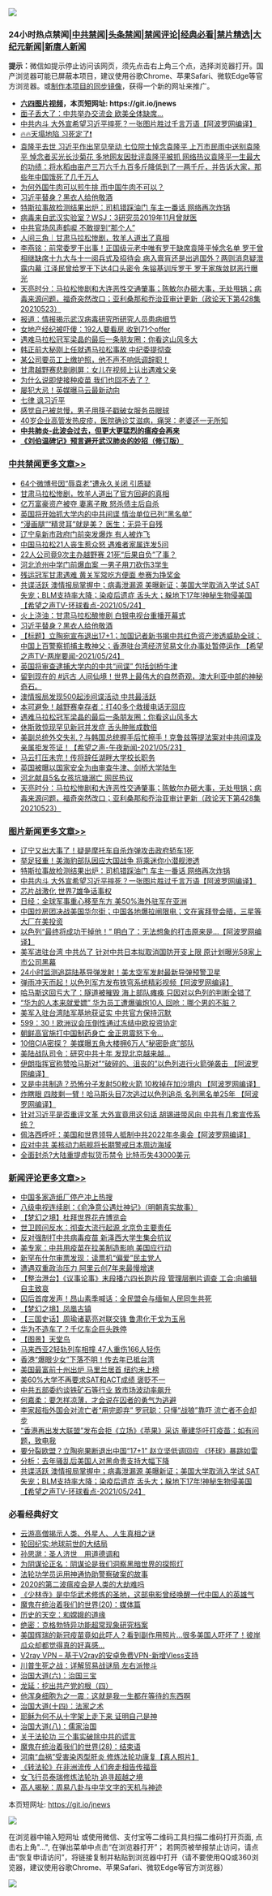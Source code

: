 ![](https://raw.githubusercontent.com/fqnews/bnews/master/64photo/fqnews-qr.jpg)

<div id="tt">
<h3>24小时热点禁闻|<a href="#%E4%B8%AD%E5%85%B1%E7%A6%81%E9%97%BB%E6%9B%B4%E5%A4%9A%E6%96%87%E7%AB%A0">中共禁闻</a>|<a href="#%E5%9B%BE%E7%89%87%E6%96%B0%E9%97%BB%E6%9B%B4%E5%A4%9A%E6%96%87%E7%AB%A0">头条禁闻</a>|<a href="#%E6%96%B0%E9%97%BB%E8%AF%84%E8%AE%BA%E6%9B%B4%E5%A4%9A%E6%96%87%E7%AB%A0">禁闻评论|<a href="#%E5%BF%85%E7%9C%8B%E7%BB%8F%E5%85%B8%E5%A5%BD%E6%96%87">经典必看|<a href="/video.md#%E7%A6%81%E7%89%87%E7%B2%BE%E9%80%89">禁片精选</a>|<a href="https://github.com/fqnews/djy/blob/master/gb/nf1351518.md#1">大纪元新闻</a>|<a href="https://github.com/fqnews/ntdtv/blob/master/gb/prog204.md#1">新唐人新闻</a></h3>
<div><b>提示：</b>微信如提示停止访问该网页，须先点击右上角三个点，选择浏览器打开。国产浏览器可能已屏蔽本项目，建议使用谷歌Chrome、苹果Safari、微软Edge等官方浏览器。或<a href="https://github.com/fqnews/bnews/blob/master/%E5%88%B6%E4%BD%9Cgit%E7%A6%81%E9%97%BB%E9%95%9C%E5%83%8F.md">制作本项目的同步镜像</a>，获得一个新的网址来推广。</div>
<ul>
<li><b><a href="http://d1.bdrive.tk/64.mp4" target="_blank">六四图片视频</a>，本页短网址: https://git.io/jnews</b></li>
<li><a href="/cbnews/20210524/1552594.md">面子丢大了：中共举办交流会 欧美全体缺席…</a></li>
<li><a href="/topimagenews/20210524/1552691.md">中共内斗 大外宣希望习近平摔死？一张图片胜过千言万语【阿波罗网编译】</a></li>
<li><a href="/bannedvideo/20210524/1552572.md">🔥🔥天塌地陷   习死定了❗</a></li>
<li><a href="/comments/20210524/1552591.md">袁隆平去世 习近平作出罕见举动 七位院士悼念袁隆平 上万市民雨中送别袁隆平 悼念者买光长沙菊花 多地网友因批评袁隆平被抓 网络热议袁隆平一生最大的功绩：将水稻由亩产三万六千九百多斤降低到了一两千斤，并告诉大家，那些年中国饿死了几千万人</a></li>
<li><a href="/lifebaike/20210524/1552560.md">为何外国牛肉可以煎牛排 而中国牛肉不可以？</a></li>
<li><a href="/cbnews/20210524/1552897.md">习近平替身？黑衣人给他敬酒</a></li>
<li><a href="/topimagenews/20210524/1552783.md">特斯拉事故检测结果出炉：司机错踩油门 车主一番话 网络再次炸锅</a></li>
<li><a href="/cbnews/20210524/1552607.md">病毒来自武汉实验室？WSJ：3研究员2019年11月曾就医</a></li>
<li><a href="/cnnews/20210524/1552942.md">中共官场风声鹤唳 不敢提到“那个人”</a></li>
<li><a href="/baitai/20210524/1552851.md">人间三角｜甘肃马拉松惨剧，牧羊人道出了真相</a></li>
<li><a href="/comments/20210524/1552883.md">李燕铭：前常委罗干出事！正国级元老中唯有罗干缺席袁隆平悼念名单 罗干曾相继缺席十九大与十一阅兵式及招待会 病入膏肓还是出逃国外？两则消息疑泄露内幕 江泽民曾给罗干下达4口头密令 朱镕基训斥罗干 罗干家族敛财恶行曝光</a></li>
<li><a href="/cbnews/20210524/1552645.md">天亮时分：马拉松惨剧和大连恶性交通肇事；陈敏尔办砸大事，无处甩锅；病毒来源问题，福奇突然改口；亚利桑那和乔治亚审计更新（政论天下第428集 20210523）</a></li>
<li><a href="/headline/20210524/1552837.md">报道：情报揭示武汉病毒研究所研究人员患病细节</a></li>
<li><a href="/cnnews/20210524/1552638.md">女地产经纪被吓傻：192人要看房 收到71个offer</a></li>
<li><a href="/cbnews/20210524/1552708.md">遇难马拉松冠军梁晶的最后一条朋友圈：你看这山风多大</a></li>
<li><a href="/comments/20210524/1552656.md">韩正前大秘刚上任就遇马拉松事故 中纪委提彻查</a></li>
<li><a href="/bannedvideo/20210524/1552552.md">某公司要员工上缴护照，他不声不响低调辞职！</a></li>
<li><a href="/cbnews/20210524/1552550.md">甘肃越野赛悲剧刷屏：女儿在视频上认出遇难父亲</a></li>
<li><a href="/cnnews/20210524/1552674.md">为什么说即使接种疫苗 我们也回不去了？</a></li>
<li><a href="/comments/20210524/1552678.md">屡犯大忌！英媒曝马云最新动向</a></li>
<li><a href="/baitai/20210524/1552574.md">七律 讽习近平</a></li>
<li><a href="/cnnews/20210524/1552842.md">感觉自己被怠慢，男子用筷子戳破女服务员眼球</a></li>
<li><a href="/health/20210524/1552653.md">40岁企业高管发热皮疹，医院确诊艾滋病，痛哭：老婆还一无所知</a></li>
<li><b><a href="/comments/20200211/1275071.md" target="_blank">中共肺炎-此波会过去，但更大更猛烈的瘟疫会再来</a></b></li>
<li><b><a href="/comments/20200207/1272816.md" target="_blank">《刘伯温碑记》预言避开武汉肺炎的妙招（修订版）</a></b></li>
</ul>
</div>

<div class="catlist">
<h3><a href="/cbnews/" target="_blank">中共禁闻</a><span><a href="/cbnews/" target="_blank" rel="nofollow">更多文章>></a></span></h3>
<ul>
<li><a href="/cbnews/20210525/1553135.md" target="_blank">64个微博号因“辱袁老”遭永久关闭 引质疑</a></li>
<li><a href="/cbnews/20210525/1553134.md" target="_blank">甘肃马拉松惨剧，牧羊人道出了官方回避的真相</a></li>
<li><a href="/cbnews/20210525/1553133.md" target="_blank">亿万富豪资产被夺 妻离子散 怒杀债主后自杀</a></li>
<li><a href="/cbnews/20210525/1553126.md" target="_blank">英国将开始抓大学内的中共间谍 情治单位已列“黑名单”</a></li>
<li><a href="/cbnews/20210525/1553124.md" target="_blank">“漫画腿”“精灵耳”就是美？ 医生：无异于自残</a></li>
<li><a href="/cbnews/20210525/1553109.md" target="_blank">辽宁阜新市政府门前突发爆炸 有人被炸飞</a></li>
<li><a href="/cbnews/20210525/1553108.md" target="_blank">中国马拉松21人丧生惹众怒 遇难者家属连发5问</a></li>
<li><a href="/cbnews/20210525/1553107.md" target="_blank">22人公司竟9次主办越野赛 21死“后果自负”了事？</a></li>
<li><a href="/cbnews/20210525/1553088.md" target="_blank">河北沧州中学门前爆血案 一男子用刀砍伤3学生</a></li>
<li><a href="/cbnews/20210525/1553067.md" target="_blank">残运冠军甘肃遇难 黄关军常吃方便面 参赛为挣奖金</a></li>
<li><a href="/comments/20210525/1553042.md" target="_blank">共谍活跃 澳情报局掌握中；病毒泄漏源 美曝新证；美国大学取消入学试 SAT失宠；BLM支持率大降；染疫后遗症 舌头大；躲地下17年!神秘生物侵美国【希望之声TV-环球看点-2021/05/24】</a></li>
<li><a href="/cbnews/20210524/1552898.md" target="_blank">火上浇油：甘肃马拉松酿惨剧 白银电视台重播开幕式</a></li>
<li><a href="/cbnews/20210524/1552897.md" target="_blank">习近平替身？黑衣人给他敬酒</a></li>
<li><a href="/comments/20210524/1552882.md" target="_blank">【标题】立陶宛宣布退出17+1；加国记者新书揭中共红色资产渗透威胁全球；中国上百警察抓捕主教神父；香港驻台湾经济贸易文化办事处暂停运作 【希望之声TV-两岸要闻-2021/05/24】</a></li>
<li><a href="/cbnews/20210524/1552839.md" target="_blank">英国将审查逮捕大学内的中共“间谍” 包括剑桥牛津</a></li>
<li><a href="/comments/20210524/1552833.md" target="_blank">留到现在的 #远古 人间仙境！世界上最伟大的自然奇观，澳大利亚中部的神秘奇石。</a></li>
<li><a href="/cbnews/20210524/1552768.md" target="_blank">澳情报局发现500起涉间谍活动 中共最活跃</a></li>
<li><a href="/cbnews/20210524/1552731.md" target="_blank">本可避免！越野赛幸存者：打40多个救援电话无回应</a></li>
<li><a href="/cbnews/20210524/1552708.md" target="_blank">遇难马拉松冠军梁晶的最后一条朋友圈：你看这山风多大</a></li>
<li><a href="/cbnews/20210524/1552464.md" target="_blank">休斯敦惊现罕见新冠并发症 舌头肿胀成数倍</a></li>
<li><a href="/comments/20210524/1552692.md" target="_blank">美副总统外交失礼？与韩国总统握手后忙擦手！克鲁兹等提法案对中共间谍及亲属拒发签证！【希望之声-午夜新闻-2021/05/23】</a></li>
<li><a href="/cbnews/20210524/1552671.md" target="_blank">马云打压未完！传将辞任湖畔大学校长职务</a></li>
<li><a href="/cbnews/20210524/1552660.md" target="_blank">英国被曝以国家安全为由审查牛津、剑桥大学陆生</a></li>
<li><a href="/cbnews/20210524/1552650.md" target="_blank">河北献县5名女孩坑塘溺亡 网民热议</a></li>
<li><a href="/cbnews/20210524/1552645.md" target="_blank">天亮时分：马拉松惨剧和大连恶性交通肇事；陈敏尔办砸大事，无处甩锅；病毒来源问题，福奇突然改口；亚利桑那和乔治亚审计更新（政论天下第428集 20210523）</a></li>

</ul>
</div>
<div class="catlist">
<h3><a href="/topimagenews/" target="_blank">图片新闻</a><span><a href="/topimagenews/" target="_blank" rel="nofollow">更多文章>></a></span></h3>
<ul>
<li><a href="/topimagenews/20210525/1553122.md" target="_blank">辽宁又出大事了！疑是摩托车自杀炸弹攻击政府轿车1死</a></li>
<li><a href="/topimagenews/20210524/1552810.md" target="_blank">举足轻重！美海豹部队因应大国战争 将乘迷你小潜舰渗透</a></li>
<li><a href="/topimagenews/20210524/1552783.md" target="_blank">特斯拉事故检测结果出炉：司机错踩油门 车主一番话 网络再次炸锅</a></li>
<li><a href="/topimagenews/20210524/1552691.md" target="_blank">中共内斗 大外宣希望习近平摔死？一张图片胜过千言万语【阿波罗网编译】</a></li>
<li><a href="/topimagenews/20210524/1552507.md" target="_blank">芯片战激化 世界7雄争话事权</a></li>
<li><a href="/topimagenews/20210524/1552502.md" target="_blank">日经：全球军事重心移至东方 美50%海外驻军在亚洲</a></li>
<li><a href="/topimagenews/20210522/1551799.md" target="_blank">中国炒房团决战美国华尔街；中国各地爆拉闸限电；文在寅拜登会晤，三星等大厂在美投资</a></li>
<li><a href="/topimagenews/20210522/1551696.md" target="_blank">以色列“最终将成功干掉他！” 明白了：无法想象的打击原来是&#8230;【阿波罗网编译】</a></li>
<li><a href="/topimagenews/20210521/1551152.md" target="_blank">美军进驻台湾 中共怂了 针对中共日本拟取消国防开支上限 原计划曝光58家上市公司黑幕</a></li>
<li><a href="/topimagenews/20210521/1551038.md" target="_blank">24小时监测追踪陆基导弹发射！美太空军发射最新导弹预警卫星</a></li>
<li><a href="/topimagenews/20210521/1550979.md" target="_blank">弹雨冲天而起！以色列军方发布铁穹系统精彩视频【阿波罗网编译】</a></li>
<li><a href="/topimagenews/20210521/1550881.md" target="_blank">哈马斯这回亏大了：隧道被摧毁 海上部队瘫痪 只因对以色列的判断全错了</a></li>
<li><a href="/topimagenews/20210521/1550880.md" target="_blank">“华为的人本来就爱嫖” 华为员工遭爆骗炮10人 回呛：哪个男的不脏？</a></li>
<li><a href="/topimagenews/20210521/1550688.md" target="_blank">美军入驻台湾陆军基地获证实 中共官方保持沉默</a></li>
<li><a href="/topimagenews/20210521/1550640.md" target="_blank">599：30！欧洲议会压倒性通过冻结中欧投资协定</a></li>
<li><a href="/topimagenews/20210520/1550584.md" target="_blank">朝鲜高官施打中国制药身亡 金正恩震怒下令…</a></li>
<li><a href="/topimagenews/20210520/1550302.md" target="_blank">10倍CIA密探？ 美媒曝五角大楼拥6万人“秘密卧底”部队</a></li>
<li><a href="/topimagenews/20210520/1550301.md" target="_blank">美陆战队司令：研究中共十年 发现北京越来越…</a></li>
<li><a href="/topimagenews/20210520/1550150.md" target="_blank">伊朗指挥官称赞哈马斯对”“破碎的、沮丧的”以色列进行火箭弹袭击 【阿波罗网编译】</a></li>
<li><a href="/topimagenews/20210519/1549605.md" target="_blank">又是中共制造？恐怖分子发射50枚火箭 10枚掉在加沙境内 【阿波罗网编译】</a></li>
<li><a href="/topimagenews/20210519/1549591.md" target="_blank">炸瞎眼 四肢剩一臂！哈马斯头目7次逃过以色列追杀 名列黑名单25年 【阿波罗网编译】</a></li>
<li><a href="/topimagenews/20210519/1549524.md" target="_blank">针对习近平是否重评文革 大外宣竟用这句话 胡锡进带风向 中共有几套宣传系统？</a></li>
<li><a href="/topimagenews/20210519/1549350.md" target="_blank">佩洛西呼吁：美国和世界领导人抵制中共2022年冬奥会【阿波罗网编译】</a></li>
<li><a href="/topimagenews/20210519/1549228.md" target="_blank">应对中共 美核动力航舰将长期警戒日本周边海域</a></li>
<li><a href="/topimagenews/20210518/1549110.md" target="_blank">全面封杀?大陆重提虚拟货币禁令 比特币失43000美元</a></li>

</ul>
</div>
<div class="catlist">
<h3><a href="/comments/" target="_blank">新闻评论</a><span><a href="/comments/" target="_blank" rel="nofollow">更多文章>></a></span></h3>
<ul>
<li><a href="/comments/20210525/1553142.md" target="_blank">中国多家造纸厂停产冲上热搜</a></li>
<li><a href="/comments/20210525/1553125.md" target="_blank">八级电视连续剧：《俞净意公遇灶神记》（明朝真实故事）</a></li>
<li><a href="/comments/20210525/1553123.md" target="_blank">【梦幻之境】杜拜世界花卉博览会</a></li>
<li><a href="/comments/20210525/1553119.md" target="_blank">世卫顾问反水：彻查大流行起源 北京负主要责任</a></li>
<li><a href="/comments/20210525/1553106.md" target="_blank">反对强制打中共病毒疫苗 新泽西大学生集会抗议</a></li>
<li><a href="/comments/20210525/1553105.md" target="_blank">美专家：中共用疫苗在拉美制造影响 美国应行动</a></li>
<li><a href="/comments/20210525/1553104.md" target="_blank">新罕布什尔审票发现：读票机“偏爱”民主党人</a></li>
<li><a href="/comments/20210525/1553103.md" target="_blank">遭遇双重政治压力 阿里云创7年来最慢增速</a></li>
<li><a href="/comments/20210525/1553091.md" target="_blank">【整治港台】《议事论事》末段播六四长跑片段 管理层删片调查 工会:向编辑自主致哀</a></li>
<li><a href="/comments/20210525/1553090.md" target="_blank">囚后首度发声！昂山素季喊话：全民盟会与缅甸人民同生共死</a></li>
<li><a href="/comments/20210525/1553089.md" target="_blank">【梦幻之境】凤凰古镇</a></li>
<li><a href="/comments/20210525/1553077.md" target="_blank">【三国史话】周瑜诸葛亮对联交锋 鲁肃化干戈为玉帛</a></li>
<li><a href="/comments/20210525/1553076.md" target="_blank">华为不造车了？千亿车企巨头跌停</a></li>
<li><a href="/comments/20210525/1553074.md" target="_blank">【图景】天堂鸟</a></li>
<li><a href="/comments/20210525/1553073.md" target="_blank">马来西亚2轻轨列车相撞 47人重伤166人轻伤</a></li>
<li><a href="/comments/20210525/1553072.md" target="_blank">香港“爆眼少女”下落不明！传去年已抵台湾</a></li>
<li><a href="/comments/20210525/1553069.md" target="_blank">美国最富前十州出炉 马里兰居首 纽约未上榜</a></li>
<li><a href="/comments/20210525/1553064.md" target="_blank">美60%大学不再要求SAT和ACT成绩 褒贬不一</a></li>
<li><a href="/comments/20210525/1553063.md" target="_blank">中共五部委约谈铁矿石等行业 致市场波动率飙升</a></li>
<li><a href="/comments/20210525/1553054.md" target="_blank">何嘉柔：要怎样凉薄，才会说在囚者的勇气为逃避</a></li>
<li><a href="/comments/20210525/1553053.md" target="_blank">李家超指外国会对流亡者“用完即弃” 罗冠聪：只懂“战狼”靠吓 流亡者不会却步</a></li>
<li><a href="/comments/20210525/1553049.md" target="_blank">“香港再出发大联盟”发布会拒《立场》《苹果》采访 董建华吁打疫苗：如有问题，致电我</a></li>
<li><a href="/comments/20210525/1553048.md" target="_blank">要分裂欧盟？立陶宛果断退出中国“17+1” 赵立坚低调回应 《环球》暴跳如雷</a></li>
<li><a href="/comments/20210525/1553046.md" target="_blank">分析：去年骚乱后美国人对黑命贵支持大幅下降</a></li>
<li><a href="/comments/20210525/1553042.md" target="_blank">共谍活跃 澳情报局掌握中；病毒泄漏源 美曝新证；美国大学取消入学试 SAT失宠；BLM支持率大降；染疫后遗症 舌头大；躲地下17年!神秘生物侵美国【希望之声TV-环球看点-2021/05/24】</a></li>

</ul>
</div>

<div class="catlist">
<h3>必看经典好文</h3>
<ul>
<li><a href="/comments/20200919/82684.md" target="_blank">云游高僧揭示人类、外星人、人生真相之谜</a></li>
<li><a href="/comments/20200920/582873.md" target="_blank">轮回纪实:地球前世的大结局</a></li>
<li><a href="/comments/20210216/1488350.md" target="_blank">孙思邈：圣人济世　用道德调和</a></li>
<li><a href="/comments/20201031/1423298.md" target="_blank">为阴谋论正名：阴谋论是我们洞察黑暗世界的探照灯</a></li>
<li><a href="/cbnews/20170626/780479.md" target="_blank">法轮功学员运用神通协助警察破案的故事</a></li>
<li><a href="/comments/20200712/1359432.md" target="_blank">2020的第二波瘟疫会是人类的大劫难吗</a></li>
<li><a href="/comments/20201013/1412612.md" target="_blank">《少林寺》是中华武术修炼的圣地，这部电影曾经唤醒一代中国人的英雄气</a></li>
<li><a href="/comments/20180725/976787.md" target="_blank">魔鬼在统治着我们的世界(20)：媒体篇</a></li>
<li><a href="/cbnews/20190219/1083302.md" target="_blank">历史的天空：和嫦娥的道缘</a></li>
<li><a href="/comments/20200705/783265.md" target="_blank">绝密：克格勃特异功能超常现象研究档案</a></li>
<li><a href="/comments/20201215/1447764.md" target="_blank">美国辉瑞的新冠疫苗竟如此吓人？看到副作用照片…很多美国人吓坏了！彼岸瓜众却都觉得真的好喜感…</a></li>
<li><a href="/comments/20210402/1257608.md" target="_blank">V2ray VPN &#8211; 基于V2ray的安卓免费VPN-新增Vless支持</a></li>
<li><a href="/comments/20200908/1392745.md" target="_blank">川普生死之战：详解贸易战谜局 左右派惨斗</a></li>
<li><a href="/cbnews/20180312/913459.md" target="_blank">治国大道(六)：治国三宝</a></li>
<li><a href="/comments/20200930/1405812.md" target="_blank">龙延：挖出共产党的根（四）</a></li>
<li><a href="/topimagenews/20210219/1489990.md" target="_blank">他浑身细胞为之一震：这就是我一生都在等待的东西啊</a></li>
<li><a href="/cbnews/20180320/916962.md" target="_blank">治国大道(十四)：法家之术</a></li>
<li><a href="/ccpdope/20190803/1168965.md" target="_blank">耶稣为何不从十字架上走下来 证明自己是神</a></li>
<li><a href="/cbnews/20190424/914482.md" target="_blank">治国大道(八)：儒家治国</a></li>
<li><a href="/cbnews/20200703/1354907.md" target="_blank">关于法轮功 三个事实破除中共的谎言</a></li>
<li><a href="/comments/20181228/1054609.md" target="_blank">魔鬼在统治着我们的世界(28)：结束语</a></li>
<li><a href="/comments/20210329/1514622.md" target="_blank">河南“血祸”受害染丙型肝炎 修炼法轮功康复【真人照片】</a></li>
<li><a href="/comments/20210509/1542786.md" target="_blank">《转法轮》在非洲流传 人们奔走相告传福音</a></li>
<li><a href="/topimagenews/20210512/1544658.md" target="_blank">女飞行员泰瑞修炼法轮功 追寻超越之境</a></li>
<li><a href="/aomi/history/20170924/831575.md" target="_blank">高人揭秘：周易八卦与中华文字的天机与神迹</a></li>

</ul>
</div>

本页短网址: https://git.io/jnews

![](https://raw.githubusercontent.com/fqnews/bnews/master/64photo/fqnews-qr.jpg)

在浏览器中输入短网址 或使用微信、支付宝等二维码工具扫描二维码打开页面, 点击右上角"...", 在弹出菜单中点击“在浏览器打开”； 若网页被举报禁止访问，请点击“恢复申请访问”，将链接复制并粘贴到浏览器中打开（请不要使用QQ或360浏览器，建议使用谷歌Chrome、苹果Safari、微软Edge等官方浏览器）

![](https://raw.githubusercontent.com/fqnews/bnews/master/64photo/wx.jpg)